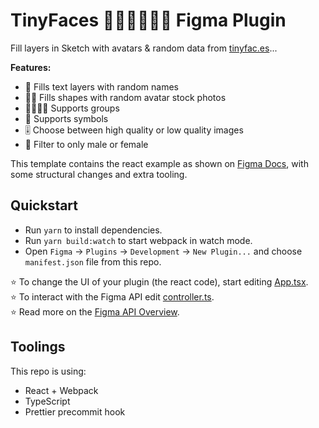 # TinyFaces 👦🏼👨🏾👩🏻 Figma Plugin

Fill layers in Sketch with avatars & random data from [tinyfac.es](https://tinyfac.es/)...

**Features:**

-   📒 Fills text layers with random names
-   👦🏼 Fills shapes with random avatar stock photos
-   👨‍👩‍👧‍👦 Supports groups
-   💟 Supports symbols
-   🎚 Choose between high quality or low quality images
-   💑 Filter to only male or female

This template contains the react example as shown on [Figma Docs](https://www.figma.com/plugin-docs/intro/), with some structural changes and extra tooling.

## Quickstart

-   Run `yarn` to install dependencies.
-   Run `yarn build:watch` to start webpack in watch mode.
-   Open `Figma` -> `Plugins` -> `Development` -> `New Plugin...` and choose `manifest.json` file from this repo.

⭐ To change the UI of your plugin (the react code), start editing [App.tsx](./src/app/components/App.tsx).  
⭐ To interact with the Figma API edit [controller.ts](./src/plugin/controller.ts).  
⭐ Read more on the [Figma API Overview](https://www.figma.com/plugin-docs/api/api-overview/).

## Toolings

This repo is using:

-   React + Webpack
-   TypeScript
-   Prettier precommit hook
